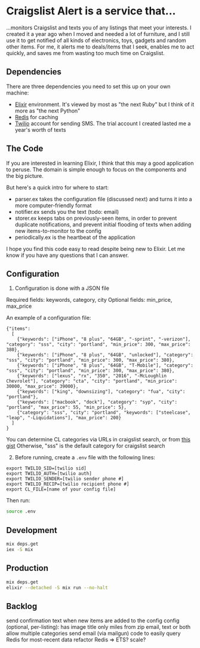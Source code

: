 # Craigslist Alert is a service that...

...monitors Craigslist and texts you of any listings that meet your interests. I created it a year ago when I moved and needed a lot of furniture, and I still use it to get notified of all kinds of electronics, toys, gadgets and random other items. For me, it alerts me to deals/items that I seek, enables me to act quickly, and saves me from wasting too much time on Craigslist.

## Dependencies
There are three dependencies you need to set this up on your own machine:
- [Elixir](https://elixir-lang.org/) environment. It's viewed by most as "the next Ruby" but I think of it more as "the next Python"
- [Redis](https://redis.io/) for caching
- [Twilio](https://www.twilio.com/) account for sending SMS. The trial account I created lasted me a year's worth of texts

## The Code

If you are interested in learning Elixir, I think that this may a good application to peruse. The domain is simple enough to focus on the components and the big picture.

But here's a quick intro for where to start:
- parser.ex takes the configuration file (discussed next) and turns it into a more computer-friendly format
- notifier.ex sends you the text (todo: email)
- storer.ex keeps tabs on previously-seen items, in order to prevent duplicate notifications, and prevent initial flooding of texts when adding new items-to-monitor to the config
- periodically.ex is the heartbeat of the application

I hope you find this code easy to read despite being new to Elixir. Let me know if you have any questions that I can answer.

## Configuration

1. Configuration is done with a JSON file

Required fields: keywords, category, city
Optional fields: min_price, max_price

An example of a configuration file:
```
{"items":
  [ 
    {"keywords": ["iPhone", "8 plus", "64GB", "-sprint", "-verizon"], "category": "sss", "city": "portland", "min_price": 300, "max_price": 380},
    {"keywords": ["iPhone", "8 plus", "64GB", "unlocked"], "category": "sss", "city": "portland", "min_price": 300, "max_price": 380},
    {"keywords": ["iPhone", "8 plus", "64GB", "T-Mobile"], "category": "sss", "city": "portland", "min_price": 300, "max_price": 380},
    {"keywords": ["lexus", "rx", "350", "2016", "-McLoughlin Chevrolet"], "category": "cta", "city": "portland", "min_price": 30000, "max_price": 39000},
    {"keywords": ["king", "downsizing"], "category": "fua", "city": "portland"},
    {"keywords": ["macbook", "dock"], "category": "syp", "city": "portland", "max_price": 55, "min_price": 5},
    {"category": "sss", "city": "portland", "keywords": ["steelcase", "leap", "-Liquidations"], "max_price": 200}
  ]
}
```

You can determine CL categories via URLs in craigslist search, or from [this gist](https://gist.github.com/flodel/2573531#file-pick-category-r)
Otherwise, "sss" is the default category for craigslist search

2. Before running, create a `.env` file with the following lines:

```
export TWILIO_SID=[twilio sid]
export TWILIO_AUTH=[twilio auth]
export TWILIO_SENDER=[twilio sender phone #]
export TWILIO_RECIP=[twilio recipient phone #]
export CL_FILE=[name of your config file]
```

Then run:
```bash
source .env
```

## Development
```bash
mix deps.get
iex -S mix
```

## Production
```bash
mix deps.get
elixir --detached -S mix run --no-halt
```

## Backlog
send confirmation text when new items are added to the config
config (optional, per-listing):
  has image
  title only
  miles from zip
  email, text or both
  allow multiple categories
send email (via mailgun)
code to easily query Redis for most-recent data
refactor
Redis => ETS?
scale?